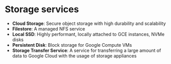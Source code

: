 # Storage services

- **Cloud Storage**: Secure object storage with high durability and scalability
- **Filestore**: A managed NFS service
- **Local SSD**: Highly performant, locally attached to GCE instances, NVMe disks
- **Persistent Disk**: Block storage for Google Compute VMs
- **Storage Transfer Service**: A service for transferring a large amount of data to Google Cloud with the usage of storage appliances